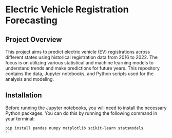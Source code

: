 # Electric Vehicle Registration Forecasting

## Project Overview
This project aims to predict electric vehicle (EV) registrations across different states using historical registration data from 2016 to 2022. The focus is on utilizing various statistical and machine learning models to understand trends and make predictions for future years. This repository contains the data, Jupyter notebooks, and Python scripts used for the analysis and modeling.

## Installation
Before running the Jupyter notebooks, you will need to install the necessary Python packages. You can do this by running the following command in your terminal:

```bash
pip install pandas numpy matplotlib scikit-learn statsmodels
'''
